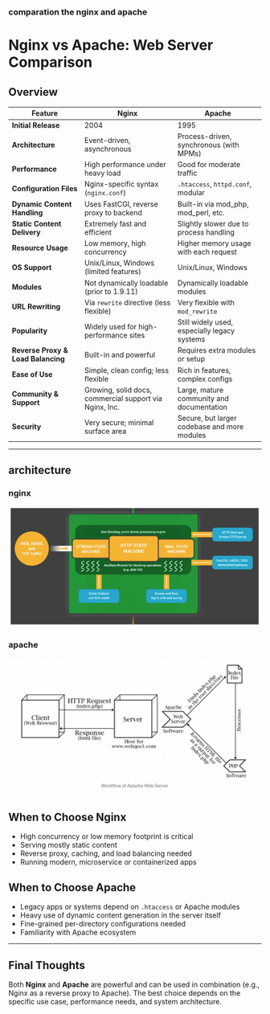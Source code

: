### comparation the nginx and apache
# Nginx vs Apache: Web Server Comparison

## Overview

| Feature                            | Nginx                                                   | Apache                                       |
| ---------------------------------- | ------------------------------------------------------- | -------------------------------------------- |
| **Initial Release**                | 2004                                                    | 1995                                         |
| **Architecture**                   | Event-driven, asynchronous                              | Process-driven, synchronous (with MPMs)      |
| **Performance**                    | High performance under heavy load                       | Good for moderate traffic                    |
| **Configuration Files**            | Nginx-specific syntax (`nginx.conf`)                    | `.htaccess`, `httpd.conf`, modular           |
| **Dynamic Content Handling**       | Uses FastCGI, reverse proxy to backend                  | Built-in via mod_php, mod_perl, etc.         |
| **Static Content Delivery**        | Extremely fast and efficient                            | Slightly slower due to process handling      |
| **Resource Usage**                 | Low memory, high concurrency                            | Higher memory usage with each request        |
| **OS Support**                     | Unix/Linux, Windows (limited features)                  | Unix/Linux, Windows                          |
| **Modules**                        | Not dynamically loadable (prior to 1.9.11)              | Dynamically loadable modules                 |
| **URL Rewriting**                  | Via `rewrite` directive (less flexible)                 | Very flexible with `mod_rewrite`             |
| **Popularity**                     | Widely used for high-performance sites                  | Still widely used, especially legacy systems |
| **Reverse Proxy & Load Balancing** | Built-in and powerful                                   | Requires extra modules or setup              |
| **Ease of Use**                    | Simple, clean config; less flexible                     | Rich in features, complex configs            |
| **Community & Support**            | Growing, solid docs, commercial support via Nginx, Inc. | Large, mature community and documentation    |
| **Security**                       | Very secure; minimal surface area                       | Secure, but larger codebase and more modules |

---

## architecture
### nginx
![alt text](image.png)

### apache
![alt text](image-1.png)


## When to Choose Nginx

- High concurrency or low memory footprint is critical
- Serving mostly static content
- Reverse proxy, caching, and load balancing needed
- Running modern, microservice or containerized apps

## When to Choose Apache

- Legacy apps or systems depend on `.htaccess` or Apache modules
- Heavy use of dynamic content generation in the server itself
- Fine-grained per-directory configurations needed
- Familiarity with Apache ecosystem

---

## Final Thoughts

Both **Nginx** and **Apache** are powerful and can be used in combination (e.g., Nginx as a reverse proxy to Apache). The best choice depends on the specific use case, performance needs, and system architecture.
